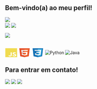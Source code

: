 ## Bem-vindo(a) ao meu perfil!

![](https://github-readme-stats.vercel.app/api?username=Loreno01&theme=great-gatsby&hide_border=false&include_all_commits=true&count_private=true)<br/>
![](https://github-readme-stats.vercel.app/api/top-langs/?username=Loreno01&theme=great-gatsby&hide_border=false&include_all_commits=true&count_private=true&layout=compact)
![](https://github-readme-streak-stats.herokuapp.com/?user=Loreno01&theme=great-gatsby&hide_border=false)<br/>

[![](https://visitcount.itsvg.in/api?id=Loreno01&icon=2&color=2)](https://visitcount.itsvg.in)

<div style="display: inline_block"><br>
  <img align="center" alt="Js" height="30" width="40" src="https://raw.githubusercontent.com/devicons/devicon/master/icons/javascript/javascript-plain.svg">
  <img align="center" alt="HTML" height="30" width="40" src="https://raw.githubusercontent.com/devicons/devicon/master/icons/html5/html5-original.svg">
  <img align="center" alt="CSS" height="30" width="40" src="https://raw.githubusercontent.com/devicons/devicon/master/icons/css3/css3-original.svg">
  <img align="center" alt="Python" height="30" width="40" src="https://cdn.jsdelivr.net/gh/devicons/devicon/icons/python/python-original.svg" />
  <img align="center" alt="Java" height="30" width="40" src="https://cdn.jsdelivr.net/gh/devicons/devicon/icons/java/java-original.svg" />
</div>
  
## Para entrar em contato!
 
<div> 
  <a href="https://www.instagram.com/loreno_enrique/" target="_blank"><img src="https://img.shields.io/badge/-Instagram-%23E4405F?style=for-the-badge&logo=instagram&logoColor=white" target="_blank"></a>
  <a href = "mailto:lorenoenrique1@gmail.com"><img src="https://img.shields.io/badge/-Gmail-%23333?style=for-the-badge&logo=gmail&logoColor=white" target="_blank"></a>
  <a href="https://www.linkedin.com/in/loreno-enrique-ribeiro-6ab07a26a/" target="_blank"><img src="https://img.shields.io/badge/-LinkedIn-%230077B5?style=for-the-badge&logo=linkedin&logoColor=white" target="_blank"></a> 
</div>
